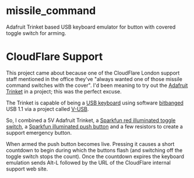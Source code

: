 missile_command
===============

Adafruit Trinket based USB keyboard emulator for button with covered toggle switch for arming.

CloudFlare Support
==================

This project came about because one of the CloudFlare London support
staff mentioned in the office they've "always wanted one of those
missile command switches with the cover". I'd been meaning to try out
the [Adafruit Trinket](http://www.adafruit.com/products/1501) in a
project; this was the perfect excuse.

The Trinket is capable of being a [USB
keyboard](https://github.com/adafruit/Adafruit-Trinket-USB/) using
software [bitbanged](https://en.wikipedia.org/wiki/Bit-banging) USB
1.1 via a project called
[V-USB](http://www.obdev.at/products/vusb/index.html). 

So, I combined a 5V Adafruit Trinket, a [Sparkfun red illuminated
toggle switch](https://www.sparkfun.com/products/11310), a [Sparkfun
illuminated push button](https://www.sparkfun.com/products/11968) and
a few resistors to create a support emergency button.

When armed the push button becomes live. Pressing it causes a short
countdown to begin during which the buttons flash (and switching off
the toggle switch stops the count). Once the countdown expires the
keyboard emulation sends Alt-L followed by the URL of the CloudFlare
internal support web site.
